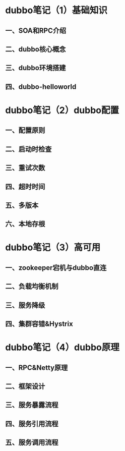 # dubbo笔记（1）基础知识

## 一、SOA和RPC介绍

## 二、dubbo核心概念

## 三、dubbo环境搭建

## 四、dubbo-helloworld

# dubbo笔记（2）dubbo配置

## 一、配置原则

## 二、启动时检查

## 三、重试次数

## 四、超时时间

## 五、多版本

## 六、本地存根

# dubbo笔记（3）高可用

## 一、zookeeper宕机与dubbo直连

## 二、负载均衡机制

## 三、服务降级

## 四、集群容错&Hystrix

# dubbo笔记（4）dubbo原理

## 一、RPC&Netty原理

## 二、框架设计

## 三、服务暴露流程

## 四、服务引用流程

## 五、服务调用流程
